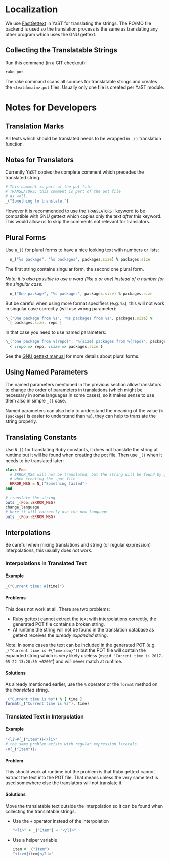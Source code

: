 # Localization

We use [FastGettext](https://github.com/grosser/fast_gettext) in YaST for
translating the strings. The PO/MO file backend is used so the translation
process is the same as translating any other program which uses the GNU gettext.


## Collecting the Translatable Strings

Run this command (in a GIT checkout):

```sh
rake pot
```

The rake command scans all sources for translatable strings and creates
the `<textdomain>.pot` files. Usually only one file is created per YaST module.

# Notes for Developers

## Translation Marks

All texts which should be translated needs to be wrapped in `_()` translation
function.

## Notes for Translators

Currently YaST copies the complete comment which precedes the translated string.

```ruby
# This comment is part of the pot file
# TRANSLATORS: this comment is part of the pot file
# as well.
_("Something to translate.")
```

However it is recommended to use the `TRANSLATORS:` keyword to be compatible with
GNU gettext which copies only the text *after* this keyword. This would allow us
to skip the comments not relevant for translators.


## Plural Forms

Use `n_()` for plural forms to have a nice looking text with numbers or lists:

```ruby
  n_("%s package", "%s packages", packages.size) % packages.size
```

The first string contains singular form, the second one plural form.

*Note: it is also possible to use a word (like *a* or *one*) instead of a
number for the singular case:*
```ruby
  n_("One package", "%s packages", packages.size) % packages.size
```

But be careful when using more format specifiers (e.g. `%s`), this will not work
in singular case correctly (will use wrong parameter):

```ruby
n_("One package from %s", "%s packages from %s", packages.size) %
  [ packages.size, repo ]
```

In that case you need to use named parameters:

```ruby
n_("one package from %{repo}", "%{size} packages from %{repo}", packages.size) %
  { :repo => repo, :size => packages.size }
```

See the [GNU gettext manual](
http://www.gnu.org/savannah-checkouts/gnu/gettext/manual/html_node/Plural-forms.html)
for more details about plural forms.

## Using Named Parameters

The named parameters mentioned in the previous section allow translators to
change the order of parameters in translations (which might be necessary in
some languages in some cases), so it makes sense to use them also in simple `_()`
case.

Named parameters can also help to understand the meaning of the value
(`%{package}` is easier to understand than `%s`), they can help to translate
the string properly.

## Translating Constants

Use `N_()` for translating Ruby constants, it does not translate the string at runtime
but it will be found when creating the pot file. Then use `_()` when it needs to be
translated later:

```ruby
class Foo
  # ERROR_MSG will not be translated, but the string will be found by gettext
  # when creating the .pot file
  ERROR_MSG = N_("Something failed")
end

# translate the string
puts _(Foo::ERROR_MSG)
change_language
# here it will correctly use the new language
puts _(Foo::ERROR_MSG)
```

## Interpolations

Be careful when mixing translations and string (or regular expression)
interpolations, this usually does not work.

### Interpolations in Translated Text

#### Example

``` ruby
_("Current time: #{time}")
```

#### Problems

This does not work at all. There are two problems:

- Ruby gettext cannot extract the text with interpolations correctly,
  the generated POT file contains a broken string.
- At runtime the string will not be found in the translation database as gettext
  receives the *already expanded* string.

Note: In some cases the text can be included in the generated POT (e.g.
`_("Current time is #{Time.now}")`) but the POT file will contain the expanded
string which is very likely useless
(`msgid "Current time is 2017-05-22 13:28:30 +0200"`) and will never match at
runtime.

#### Solutions

As already mentioned earlier, use the `%` operator or the `format` method on the
*translated* string.

``` ruby
_("Current time is %s") % [ time ]
format(_("Current time is %s"), time)
```

### Translated Text in Interpolation

#### Example

``` ruby
"<li>#{_("Item")}</li>"
# the same problem exists with regular expression literals
/#{_("Item")}/
```

#### Problem

This should work at runtime but the problem is that Ruby gettext cannot extract
the text into the POT file. That means unless the very same text is used somewhere
else the translators will not translate it.

#### Solutions

Move the translatable text outside the interpolation so it can be found when
collecting the translatable strings.

- Use the `+` operator instead of the interpolation
  ``` ruby
  "<li>" + _("Item") + "</li>"
  ```
- Use a helper variable
  ``` ruby
  item = _("Item")
  "<li>#{item}</li>"
  ```
